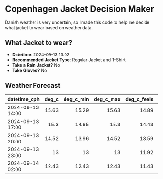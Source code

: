 
# Copenhagen Jacket Decision Maker

Danish weather is very uncertain, so I made this code to help me decide what jacket to wear based on weather data.

## What Jacket to wear?

- **Datetime**: 2024-09-13 13:02
- **Recommended Jacket Type**: Regular Jacket and T-Shirt
- **Take a Rain Jacket?** No
- **Take Gloves?** No

## Weather Forecast
| datetime_cph     |   deg_c |   deg_c_min |   deg_c_max |   deg_c_feels | weather   | wind   | rain   |
|:-----------------|--------:|------------:|------------:|--------------:|:----------|:-------|:-------|
| 2024-09-13 14:00 |   15.63 |       15.29 |       15.63 |         14.89 | Clouds    | Medium | None   |
| 2024-09-13 17:00 |   15.3  |       14.65 |       15.3  |         14.43 | Clouds    | Medium | None   |
| 2024-09-13 20:00 |   14.52 |       13.96 |       14.52 |         13.59 | Clouds    | Medium | None   |
| 2024-09-13 23:00 |   13    |       13    |       13    |         11.92 | Clouds    | Medium | None   |
| 2024-09-14 02:00 |   12.43 |       12.43 |       12.43 |         11.43 | Clouds    | Medium | None   |
        